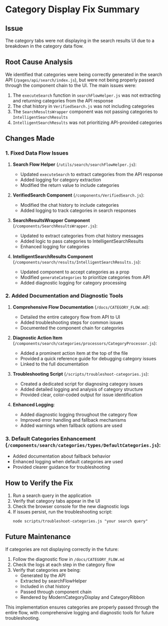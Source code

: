 # Category Display Fix Summary

## Issue
The category tabs were not displaying in the search results UI due to a breakdown in the category data flow.

## Root Cause Analysis
We identified that categories were being correctly generated in the search API (`/pages/api/search/index.js`), but were not being properly passed through the component chain to the UI. The main issues were:

1. The `executeSearch` function in `searchFlowHelper.js` was not extracting and returning categories from the API response
2. The chat history in `VerifiedSearch.js` was not including categories
3. The `SearchResultsWrapper` component was not passing categories to `IntelligentSearchResults`
4. `IntelligentSearchResults` was not prioritizing API-provided categories

## Changes Made

### 1. Fixed Data Flow Issues

1. **Search Flow Helper** (`/utils/search/searchFlowHelper.js`):
   - Updated `executeSearch` to extract categories from the API response
   - Added logging for category extraction
   - Modified the return value to include categories

2. **VerifiedSearch Component** (`/components/VerifiedSearch.js`):
   - Modified the chat history to include categories
   - Added logging to track categories in search responses

3. **SearchResultsWrapper Component** (`/components/SearchResultsWrapper.js`):
   - Updated to extract categories from chat history messages
   - Added logic to pass categories to IntelligentSearchResults
   - Enhanced logging for categories

4. **IntelligentSearchResults Component** (`/components/search/results/IntelligentSearchResults.js`):
   - Updated component to accept categories as a prop
   - Modified `generateCategories` to prioritize categories from API
   - Added diagnostic logging for category processing

### 2. Added Documentation and Diagnostic Tools

1. **Comprehensive Flow Documentation** (`/docs/CATEGORY_FLOW.md`):
   - Detailed the entire category flow from API to UI
   - Added troubleshooting steps for common issues
   - Documented the component chain for categories

2. **Diagnostic Action Item** (`/components/search/categories/processors/CategoryProcessor.js`):
   - Added a prominent action item at the top of the file
   - Provided a quick reference guide for debugging category issues
   - Linked to the full documentation

3. **Troubleshooting Script** (`/scripts/troubleshoot-categories.js`):
   - Created a dedicated script for diagnosing category issues
   - Added detailed logging and analysis of category structure
   - Provided clear, color-coded output for issue identification

4. **Enhanced Logging**:
   - Added diagnostic logging throughout the category flow
   - Improved error handling and fallback mechanisms
   - Added warnings when fallback options are used

### 3. Default Categories Enhancement (`/components/search/categories/types/DefaultCategories.js`):
   - Added documentation about fallback behavior
   - Enhanced logging when default categories are used
   - Provided clearer guidance for troubleshooting

## How to Verify the Fix
1. Run a search query in the application
2. Verify that category tabs appear in the UI
3. Check the browser console for the new diagnostic logs
4. If issues persist, run the troubleshooting script:
   ```
   node scripts/troubleshoot-categories.js "your search query"
   ```

## Future Maintenance
If categories are not displaying correctly in the future:

1. Follow the diagnostic flow in `/docs/CATEGORY_FLOW.md`
2. Check the logs at each step in the category flow
3. Verify that categories are being:
   - Generated by the API
   - Extracted by searchFlowHelper
   - Included in chat history
   - Passed through component chain
   - Rendered by ModernCategoryDisplay and CategoryRibbon

This implementation ensures categories are properly passed through the entire flow, with comprehensive logging and diagnostic tools for future troubleshooting.
